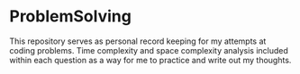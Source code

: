 # ProblemSolving
This repository serves as personal record keeping for my attempts at coding problems. Time complexity and space complexity analysis included within each question as a way for me to practice and write out my thoughts.
